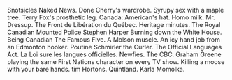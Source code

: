 Snotsicles
Naked News.
Done Cherry's wardrobe.
Syrupy sex with a maple tree.
Terry Fox's prosthetic leg.
Canada: American's hat.
Homo milk.
Mr. Dressup.
The Front de Libération du Québec.
Heritage minutes.
The Royal Canadian Mounted Police
Stephen Harper
Burning down the White House.
Being Canadian
The Famous Five.
A Molson muscle.
An icy hand job from an Edmonton hooker.
Poutine
Schmirler the Curler.
The Official Languages Act. La Loi sure les langues officielles.
Newfies.
The CBC.
Graham Greene playing the same First Nations character on every TV show.
Killing a moose with your bare hands.
tim Hortons.
Quintland.
Karla Momolka.